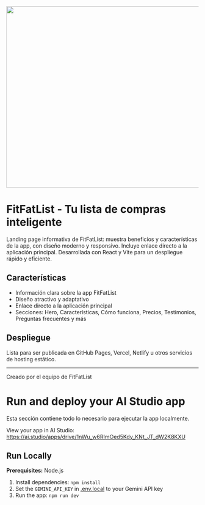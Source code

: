 <div align="center">
<img width="1200" height="475" alt="GHBanner" src="https://github.com/user-attachments/assets/0aa67016-6eaf-458a-adb2-6e31a0763ed6" />
</div>


# FitFatList - Tu lista de compras inteligente


Landing page informativa de FitFatList: muestra beneficios y características de la app, con diseño moderno y responsivo. Incluye enlace directo a la aplicación principal. Desarrollada con React y Vite para un despliegue rápido y eficiente.

## Características
- Información clara sobre la app FitFatList
- Diseño atractivo y adaptativo
- Enlace directo a la aplicación principal
- Secciones: Hero, Características, Cómo funciona, Precios, Testimonios, Preguntas frecuentes y más

## Despliegue
Lista para ser publicada en GitHub Pages, Vercel, Netlify u otros servicios de hosting estático.

---
Creado por el equipo de FitFatList

# Run and deploy your AI Studio app

Esta sección contiene todo lo necesario para ejecutar la app localmente.

View your app in AI Studio: https://ai.studio/apps/drive/1nWu_w6RImOed5Kdy_KNt_JT_dW2K8KXU

## Run Locally

**Prerequisites:**  Node.js


1. Install dependencies:
   `npm install`
2. Set the `GEMINI_API_KEY` in [.env.local](.env.local) to your Gemini API key
3. Run the app:
   `npm run dev`
